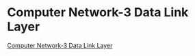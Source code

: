 # Computer Network-3 Data Link Layer
[Computer Network-3 Data Link Layer](https://aiwithcloud.com/2022/09/19/computer_network_3_data_link_layer/)